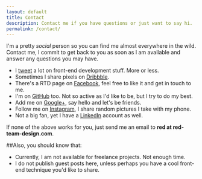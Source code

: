 ```yaml
---
layout: default
title: Contact
description: Contact me if you have questions or just want to say hi.
permalink: /contact/
---
```


I'm a pretty *social* person so you can find me almost everywhere in the wild. Contact me, I commit to get back to you as soon as I am available and answer any questions you may have.

- I [tweet](//twitter.com/catalinred) a lot on front-end development stuff. More or less.
- Sometimes I share pixels on [Dribbble](//dribbble.com/catalinred).
- There's a RTD page on [Facebook](//facebook.com/RedTeamDesign), feel free to like it and get in touch to me.
- I'm on [GitHub](//github.com/catalinred) too. Not so active as I'd like to be, but I try to do my best.
- Add me on [Google+](//plus.google.com/u/0/114910105297465575018), say hello and let's be friends.
- Follow me on [Instagram](//instagram.com/catalinred), I share random pictures I take with my phone.
- Not a big fan, yet I have a [LinkedIn](//linkedin.com/in/catalinred) account as well.

If none of the above works for you, just send me an email to **red at red-team-design.com**.

##Also, you should know that:

- Currently, I am not available for freelance projects. Not enough time.
- I do not publish guest posts here, unless perhaps you have a cool front-end technique you'd like to share.
